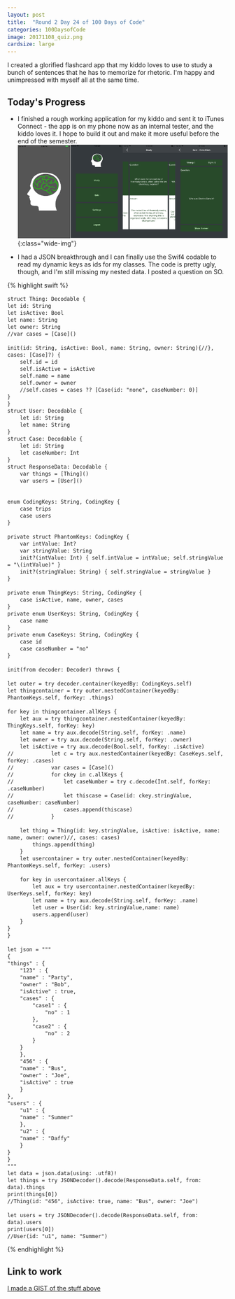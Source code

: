 ```yaml
---
layout: post
title:  "Round 2 Day 24 of 100 Days of Code"
categories: 100DaysofCode
image: 20171108_quiz.png
cardsize: large
---
```


I created a glorified flashcard app that my kiddo loves to use to study a bunch of sentences that he has to memorize for rhetoric. I'm happy and unimpressed with myself all at the same time.

## Today's Progress
+ I finished a rough working application for my kiddo and sent it to iTunes Connect - the app is on my phone now as an internal tester, and the kiddo loves it. I hope to build it out and make it more useful before the end of the semester.
![quiz app](/images/20171108_quiz.png){:class="wide-img"}

+ I had a JSON breakthrough and I can finally use the Swif4 codable to read my dynamic keys as ids for my classes. The code is pretty ugly, though, and I'm still missing my nested data. I posted a question on SO. 

{% highlight swift %}

    struct Thing: Decodable {
    let id: String
    let isActive: Bool
    let name: String
    let owner: String
    //var cases = [Case]()

    init(id: String, isActive: Bool, name: String, owner: String){//}, cases: [Case]?) {
        self.id = id
        self.isActive = isActive
        self.name = name
        self.owner = owner
        //self.cases = cases ?? [Case(id: "none", caseNumber: 0)]
    }
    }
    struct User: Decodable {
        let id: String
        let name: String
    }
    struct Case: Decodable {
        let id: String
        let caseNumber: Int
    }
    struct ResponseData: Decodable {
        var things = [Thing]()
        var users = [User]()


    enum CodingKeys: String, CodingKey {
        case trips
        case users
    }

    private struct PhantomKeys: CodingKey {
        var intValue: Int?
        var stringValue: String
        init?(intValue: Int) { self.intValue = intValue; self.stringValue = "\(intValue)" }
        init?(stringValue: String) { self.stringValue = stringValue }
    }

    private enum ThingKeys: String, CodingKey {
        case isActive, name, owner, cases
    }
    private enum UserKeys: String, CodingKey {
        case name
    }
    private enum CaseKeys: String, CodingKey {
        case id
        case caseNumber = "no"
    }

    init(from decoder: Decoder) throws {

    let outer = try decoder.container(keyedBy: CodingKeys.self)
    let thingcontainer = try outer.nestedContainer(keyedBy: PhantomKeys.self, forKey: .things)

    for key in thingcontainer.allKeys {
        let aux = try thingcontainer.nestedContainer(keyedBy: ThingKeys.self, forKey: key)
        let name = try aux.decode(String.self, forKey: .name)
        let owner = try aux.decode(String.self, forKey: .owner)
        let isActive = try aux.decode(Bool.self, forKey: .isActive)
    //            let c = try aux.nestedContainer(keyedBy: CaseKeys.self, forKey: .cases)
    //            var cases = [Case]()
    //            for ckey in c.allKeys {
    //                let caseNumber = try c.decode(Int.self, forKey: .caseNumber)
    //                let thiscase = Case(id: ckey.stringValue, caseNumber: caseNumber)
    //                cases.append(thiscase)
    //            }

        let thing = Thing(id: key.stringValue, isActive: isActive, name: name, owner: owner)//, cases: cases)
            things.append(thing)
        }
        let usercontainer = try outer.nestedContainer(keyedBy: PhantomKeys.self, forKey: .users)

        for key in usercontainer.allKeys {
            let aux = try usercontainer.nestedContainer(keyedBy: UserKeys.self, forKey: key)
            let name = try aux.decode(String.self, forKey: .name)
            let user = User(id: key.stringValue,name: name)
            users.append(user)
        }
    }
    }

    let json = """
    {
    "things" : {
        "123" : {
        "name" : "Party",
        "owner" : "Bob",
        "isActive" : true,
        "cases" : {
            "case1" : {
                "no" : 1
            },
            "case2" : {
                "no" : 2
            }
        }
        },
        "456" : {
        "name" : "Bus",
        "owner" : "Joe",
        "isActive" : true
        }
    },
    "users" : {
        "u1" : {
        "name" : "Summer"
        },
        "u2" : {
        "name" : "Daffy"
        }
    }
    }
    """
    let data = json.data(using: .utf8)!
    let things = try JSONDecoder().decode(ResponseData.self, from: data).things
    print(things[0])
    //Thing(id: "456", isActive: true, name: "Bus", owner: "Joe")

    let users = try JSONDecoder().decode(ResponseData.self, from: data).users
    print(users[0])
    //User(id: "u1", name: "Summer")
    
{% endhighlight %}

## Link to work
[I made a GIST of the stuff above](https://gist.github.com/monkeywithacupcake/ab1a204f12186a11b28d8554b287cde0)
